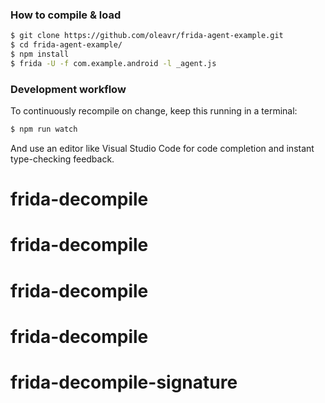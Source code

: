 ### How to compile & load

```sh
$ git clone https://github.com/oleavr/frida-agent-example.git
$ cd frida-agent-example/
$ npm install
$ frida -U -f com.example.android -l _agent.js
```

### Development workflow

To continuously recompile on change, keep this running in a terminal:

```sh
$ npm run watch
```

And use an editor like Visual Studio Code for code completion and instant
type-checking feedback.
# frida-decompile
# frida-decompile
# frida-decompile
# frida-decompile
# frida-decompile-signature

